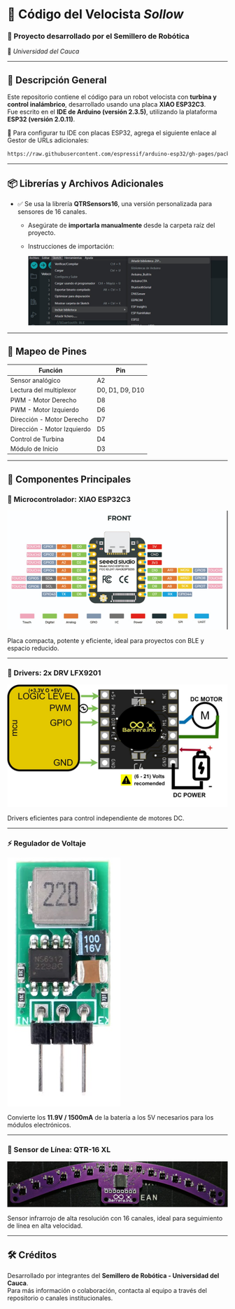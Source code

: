 # 🚀 Código del Velocista *Sollow*

### 🤖 Proyecto desarrollado por el **Semillero de Robótica**  
📍 *Universidad del Cauca*

---

## 📜 Descripción General

Este repositorio contiene el código para un robot velocista con **turbina y control inalámbrico**, desarrollado usando una placa **XIAO ESP32C3**.  
Fue escrito en el **IDE de Arduino (versión 2.3.5)**, utilizando la plataforma **ESP32 (versión 2.0.11)**.

🔗 Para configurar tu IDE con placas ESP32, agrega el siguiente enlace al Gestor de URLs adicionales:  
```txt
https://raw.githubusercontent.com/espressif/arduino-esp32/gh-pages/package_esp32_index.json
```

---

## 📦 Librerías y Archivos Adicionales

- ✅ Se usa la librería **QTRSensors16**, una versión personalizada para sensores de 16 canales.
  - Asegúrate de **importarla manualmente** desde la carpeta raíz del proyecto.
  - Instrucciones de importación:
  
    ![](https://github.com/AnaOrozco122002/Velocista/blob/master/images/add.jpg)

---

## 🔌 Mapeo de Pines

| Función                        | Pin              |
|-------------------------------|------------------|
| Sensor analógico              | A2               |
| Lectura del multiplexor       | D0, D1, D9, D10  |
| PWM - Motor Derecho           | D8               |
| PWM - Motor Izquierdo         | D6               |
| Dirección - Motor Derecho     | D7               |
| Dirección - Motor Izquierdo   | D5               |
| Control de Turbina            | D4               |
| Módulo de Inicio              | D3               |

---

## 🧩 Componentes Principales

### 📍 Microcontrolador: **XIAO ESP32C3**

![](https://github.com/AnaOrozco122002/Velocista/blob/master/images/xiaopines.jpg)

Placa compacta, potente y eficiente, ideal para proyectos con BLE y espacio reducido.

---

### 🔧 Drivers: **2x DRV LFX9201**

![](https://github.com/AnaOrozco122002/Velocista/blob/master/images/drvpin.jpg)

Drivers eficientes para control independiente de motores DC.

---

### ⚡ Regulador de Voltaje

![](https://github.com/AnaOrozco122002/Velocista/blob/master/images/regul.jpg)

Convierte los **11.9V / 1500mA** de la batería a los 5V necesarios para los módulos electrónicos.

---

### 📏 Sensor de Línea: **QTR-16 XL**

![](https://github.com/AnaOrozco122002/Velocista/blob/master/images/sensor.jpg)

Sensor infrarrojo de alta resolución con 16 canales, ideal para seguimiento de línea en alta velocidad.

---

## 🛠️ Créditos

Desarrollado por integrantes del **Semillero de Robótica - Universidad del Cauca**.  
Para más información o colaboración, contacta al equipo a través del repositorio o canales institucionales.
